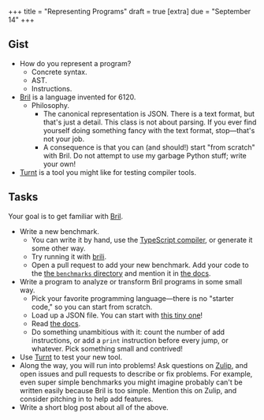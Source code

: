 +++
title = "Representing Programs"
draft = true
[extra]
due = "September 14"
+++

## Gist

* How do you represent a program?
    * Concrete syntax.
    * AST.
    * Instructions.
* [Bril][] is a language invented for 6120.
    * Philosophy.
        * The canonical representation is JSON. There is a text format, but that's just a detail. This class is not about parsing. If you ever find yourself doing something fancy with the text format, stop—that's not your job.
        * A consequence is that you can (and should!) start "from scratch" with Bril. Do not attempt to use my garbage Python stuff; write your own!
* [Turnt][] is a tool you might like for testing compiler tools.


## Tasks

Your goal is to get familiar with [Bril][].

* Write a new benchmark.
    * You can write it by hand, use the [TypeScript compiler][ts2bril], or generate it some other way.
    * Try running it with [brili][].
    * Open a pull request to add your new benchmark. Add your code to the [the `benchmarks` directory][benchdir] and mention it in [the docs][bmdocs].
* Write a program to analyze or transform Bril programs in some small way.
    * Pick your favorite programming language—there is no "starter code," so you can start from scratch.
    * Load up a JSON file. You can start with [this tiny one][add]!
    * Read [the docs][bril-docs].
    * Do something unambitious with it: count the number of add instructions, or add a `print` instruction before every jump, or whatever. Pick something small and contrived!
* Use [Turnt][] to test your new tool.
* Along the way, you will run into problems! Ask questions on [Zulip][], and open issues and pull requests to describe or fix problems. For example, even super simple benchmarks you might imagine probably can't be written easily because Bril is too simple. Mention this on Zulip, and consider pitching in to help add features.
* Write a short blog post about all of the above.

[bril]: https://github.com/sampsyo/bril
[bril-docs]: https://capra.cs.cornell.edu/bril/
[add]: https://github.com/sampsyo/bril/blob/master/test/parse/add.json
[turnt]: https://github.com/cucapra/turnt
[ts2bril]: https://capra.cs.cornell.edu/bril/tools/ts2bril.html
[brili]: https://capra.cs.cornell.edu/bril/tools/brilirs.html
[benchdir]: https://github.com/sampsyo/bril/tree/master/benchmarks
[bmdocs]: https://github.com/sampsyo/bril/blob/master/docs/tools/bench.md
[zulip]: https://cs6120.zulipchat.com
